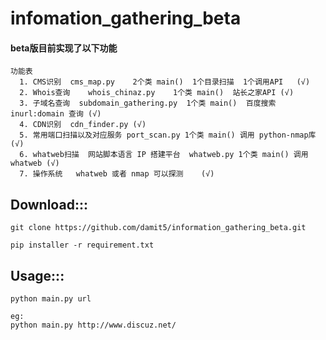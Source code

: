 # infomation_gathering_beta

#### beta版目前实现了以下功能
```
功能表
  1. CMS识别  cms_map.py    2个类 main()  1个目录扫描  1个调用API   (√)
  2. Whois查询    whois_chinaz.py    1个类 main()  站长之家API (√)
  3. 子域名查询  subdomain_gathering.py  1个类 main()  百度搜索inurl:domain 查询 (√)
  4. CDN识别  cdn_finder.py (√)
  5. 常用端口扫描以及对应服务 port_scan.py 1个类 main() 调用 python-nmap库(√)
  6. whatweb扫描  网站脚本语言 IP 搭建平台  whatweb.py 1个类 main() 调用whatweb (√)
  7. 操作系统   whatweb 或者 nmap 可以探测    (√)
```

## Download:::
```
git clone https://github.com/damit5/information_gathering_beta.git

pip installer -r requirement.txt
```

## Usage:::
```
python main.py url

eg:
python main.py http://www.discuz.net/
```
